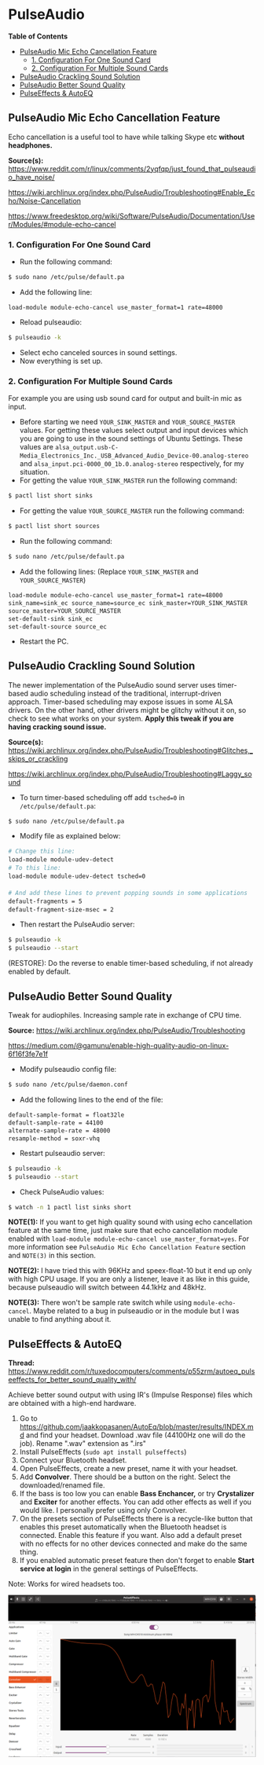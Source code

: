 # PulseAudio

<!-- START doctoc generated TOC please keep comment here to allow auto update -->
<!-- DON'T EDIT THIS SECTION, INSTEAD RE-RUN doctoc TO UPDATE -->
**Table of Contents**

- [PulseAudio Mic Echo Cancellation Feature](#pulseaudio-mic-echo-cancellation-feature)
  - [1. Configuration For One Sound Card](#1-configuration-for-one-sound-card)
  - [2. Configuration For Multiple Sound Cards](#2-configuration-for-multiple-sound-cards)
- [PulseAudio Crackling Sound Solution](#pulseaudio-crackling-sound-solution)
- [PulseAudio Better Sound Quality](#pulseaudio-better-sound-quality)
- [PulseEffects & AutoEQ](#pulseeffects--autoeq)

<!-- END doctoc generated TOC please keep comment here to allow auto update -->

## PulseAudio Mic Echo Cancellation Feature

Echo cancellation is a useful tool to have while talking Skype etc **without headphones.**

**Source(s):** https://www.reddit.com/r/linux/comments/2yqfqp/just_found_that_pulseaudio_have_noise/

https://wiki.archlinux.org/index.php/PulseAudio/Troubleshooting#Enable_Echo/Noise-Cancellation

https://www.freedesktop.org/wiki/Software/PulseAudio/Documentation/User/Modules/#module-echo-cancel

### 1. Configuration For One Sound Card

- Run the following command:

```bash
$ sudo nano /etc/pulse/default.pa
```

- Add the following line:

```
load-module module-echo-cancel use_master_format=1 rate=48000
```

- Reload pulseaudio:

```bash
$ pulseaudio -k
```

- Select echo canceled sources in sound settings.
- Now everything is set up.



### 2. Configuration For Multiple Sound Cards

For example you are using usb sound card for output and built-in mic as input.

- Before starting we need `YOUR_SINK_MASTER` and `YOUR_SOURCE_MASTER` values. For getting these values select output and input devices which you are going to use in the sound settings of Ubuntu Settings. These values are `alsa_output.usb-C-Media_Electronics_Inc._USB_Advanced_Audio_Device-00.analog-stereo` and `alsa_input.pci-0000_00_1b.0.analog-stereo` respectively, for my situation.
- For getting the value `YOUR_SINK_MASTER` run the following command:

```bash
$ pactl list short sinks
```

- For getting the value `YOUR_SOURCE_MASTER` run the following command:

```bash
$ pactl list short sources
```

- Run the following command:

```bash
$ sudo nano /etc/pulse/default.pa
```

- Add the following lines: (Replace `YOUR_SINK_MASTER` and `YOUR_SOURCE_MASTER`)

```
load-module module-echo-cancel use_master_format=1 rate=48000 sink_name=sink_ec source_name=source_ec sink_master=YOUR_SINK_MASTER source_master=YOUR_SOURCE_MASTER
set-default-sink sink_ec
set-default-source source_ec
```

- Restart the PC.



## PulseAudio Crackling Sound Solution

The newer implementation of the PulseAudio sound server uses  timer-based audio scheduling instead of the traditional,  interrupt-driven approach. Timer-based scheduling may expose issues in some ALSA drivers. On the other hand, other drivers might be glitchy without it on, so check  to see what works on your system. **Apply this tweak if you are having cracking sound issue.**

**Source(s):** https://wiki.archlinux.org/index.php/PulseAudio/Troubleshooting#Glitches,_skips_or_crackling

https://wiki.archlinux.org/index.php/PulseAudio/Troubleshooting#Laggy_sound

- To turn timer-based scheduling off add `tsched=0` in `/etc/pulse/default.pa`: 

```bash
$ sudo nano /etc/pulse/default.pa
```

- Modify file as explained below:

```bash
# Change this line:
load-module module-udev-detect
# To this line:
load-module module-udev-detect tsched=0

# And add these lines to prevent popping sounds in some applications
default-fragments = 5
default-fragment-size-msec = 2
```

- Then restart the PulseAudio server: 

```bash
$ pulseaudio -k
$ pulseaudio --start
```

(RESTORE): Do the reverse to enable timer-based scheduling, if not already enabled by default. 



## PulseAudio Better Sound Quality

Tweak for audiophiles. Increasing sample rate in exchange of CPU time.

**Source:** https://wiki.archlinux.org/index.php/PulseAudio/Troubleshooting

https://medium.com/@gamunu/enable-high-quality-audio-on-linux-6f16f3fe7e1f

- Modify pulseaudio config file:

```bash
$ sudo nano /etc/pulse/daemon.conf
```

- Add the following lines to the end of the file:

```
default-sample-format = float32le
default-sample-rate = 44100
alternate-sample-rate = 48000
resample-method = soxr-vhq
```

- Restart pulseaudio server:

```bash
$ pulseaudio -k
$ pulseaudio --start
```

- Check PulseAudio values:

```bash
$ watch -n 1 pactl list sinks short
```

**NOTE(1):** If you want to get high quality sound with using echo cancellation feature at the same time, just make sure that echo cancellation module enabled with `load-module module-echo-cancel use_master_format=yes`. For more information see `PulseAudio Mic Echo Cancellation Feature` section and `NOTE(3)` in this section.

**NOTE(2):** I have tried this with 96KHz and speex-float-10 but it end up only with high CPU usage. If you are only a listener, leave it as like in this guide, because pulseaudio will switch between 44.1kHz and 48kHz.

**NOTE(3):** There won't be sample rate switch while using `module-echo-cancel`. Maybe related to a bug in pulseaudio or in the module but I was unable to find anything about it.



## PulseEffects & AutoEQ

**Thread:** https://www.reddit.com/r/tuxedocomputers/comments/p55zrm/autoeq_pulseeffects_for_better_sound_quality_with/

Achieve better sound output with using IR's (Impulse Response) files which are obtained with a high-end hardware.

1. Go to https://github.com/jaakkopasanen/AutoEq/blob/master/results/INDEX.md and find your headset. Download .wav file (44100Hz one will do the job). Rename ".wav" extension as ".irs"
2. Install PulseEffects (`sudo apt install pulseffects`)
3. Connect your Bluetooth headset.
4. Open PulseEffects, create a new preset, name it with your headset.
5. Add **Convolver**. There should be a button on the right. Select the downloaded/renamed file.
6. If the bass is too low you can enable **Bass Enchancer,** or try **Crystalizer** and **Exciter** for another effects. You can add other effects as well if you would like. I personally prefer using only Convolver.
7. On the presets section of PulseEffects there is a recycle-like button that enables this preset automatically when the Bluetooth headset is connected. Enable this feature if you want. Also add a default preset with no effects for no other devices connected and make do the same thing.
8. If you enabled automatic preset feature then don't forget to enable **Start service at login** in the general settings of PulseEffects.

Note: Works for wired headsets too.

![1](imgs/1.png)